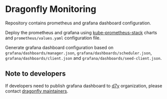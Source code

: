 # Dragonfly Monitoring

Repository contains prometheus and grafana dashboard configuration.

Deploy the prometheus and grafana using [kube-prometheus-stack](https://artifacthub.io/packages/helm/prometheus-community/kube-prometheus-stack)
charts and `prometheus/values.yaml` configuration file.

Generate grafana dashboard configuration
based on `grafana/dashboards/manager.json`, `grafana/dashboards/scheduler.json`, `grafana/dashboards/client.json` and `grafana/dashboards/seed-client.json`.

## Note to developers

If developers need to publish grafana dashboard to [d7y](https://grafana.com/orgs/d7y) organization,
please contact [dragonfly maintainers](https://github.com/dragonflyoss/dragonfly/blob/main/MAINTAINERS.md).
